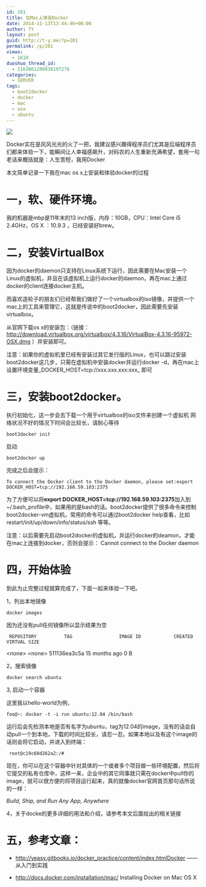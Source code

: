 ```yaml
---
id: 201
title: 在Mac上体验Docker
date: 2014-11-13T13:44:46+00:00
author: TY
layout: post
guid: http://t-y.me/?p=201
permalink: /p/201
views:
  - 1610
duoshuo_thread_id:
  - 1163061200838197276
categories:
  - SERVER
tags:
  - boot2docker
  - docker
  - mac
  - osx
  - ubuntu
---
```

![](http://tyblog.qiniudn.com/2014/09/osx-docker1.jpg)

Docker实在是风风光光的火了一把，我建议感兴趣得程序员们尤其是后端程序员们都来体验一下，能瞬间让人幸福感飙升，对码农的人生重新充满希望，套用一句老话来概括就是：人生苦短，我用Docker

本文简单记录一下我在mac os x上安装和体验docker的过程


# 一，软、硬件环境。 

我的机器是mbp是11年末的13 inch版，内存：10GB，CPU：Intel Core i5 2.4GHz，OS X ：10.9.3 ，已经安装好brew。

# 二，安装VirtualBox 

因为docker的daemon只支持在Linux系统下运行，因此需要在Mac安装一个Linux的虚拟机，并且在该虚拟机上运行docker的daemon，再在mac上通过docker的client连接docker主机。

而喜欢造轮子的朋友们已经帮我们做好了一个virtualbox的iso镜像，并提供一个mac上的工具来管理它，这就是传说中的boot2docker，因此需要先安装virtualbox。

从官网下载os x的安装包：（链接：http://download.virtualbox.org/virtualbox/4.3.16/VirtualBox-4.3.16-95972-OSX.dmg ）并安装即可。 

注意：如果你的虚拟机里已经有安装过其它发行版的Linux，也可以跳过安装boot2docker这几步，只需在虚拟机中安装docker并运行docker -d，再在mac上设置环境变量_DOCKER_HOST=tcp://xxx.xxx.xxx:xxx_ 即可 


# 三，安装boot2docker。 


执行初始化，这一步会去下载一个用于virtualbox的iso文件来创建一个虚拟机
网络状况不好的情况下时间会比较长，请耐心等待

    boot2docker init

启动

    boot2docker up
  
 
完成之后会提示：

    To connect the Docker client to the Docker daemon, please set:export DOCKER_HOST=tcp://192.168.59.103:2375

为了方便可以将<b>export DOCKER_HOST=tcp://192.168.59.103:2375</b>加入到~/.bash_profile中，如果用的是bash的话。boot2docker提供了很多命令来控制boot2docker-vm虚拟机，常用的命令可以通过boot2docker help查看，比如restart/init/up/down/info/status/ssh 等等。

    
 注意：以后需要先启动boot2docker的虚拟机，并运行docker的deamon，才能在mac上连接到docker，否则会提示：
     Cannot connect to the Docker daemon
  
# 四，开始体验

到此为止完整过程就算完成了，下面一起来体验一下吧。

1，列出本地镜像
    
    docker images

因为还没有pull任何镜像所以显示结果为空

     REPOSITORY          TAG                 IMAGE ID            CREATED             VIRTUAL SIZE
&lt;none&gt;              &lt;none&gt;              511136ea3c5a        15 months ago       0 B    

2，搜索镜像
 
    
    docker search ubuntu

3, 启动一个容器

这里我以hello-world为例，
  
    foo@~: docker -t -i run ubuntu:12.04 /bin/bash
    
运行后会先检测本地是否有名字为ubuntu，tag为12.04的image，没有的话会自动pull一个到本地，下载的时间比较长，请忍一忍。如果本地以及有这个image的 话则会将它启动，并进入到终端：
 
     root@c19c68d262a2:/# 
     
现在，你可以在这个容器中针对具体的一个或者多个项目做一些环境配置，然后将它提交的私有仓库中，这样一来，企业中的其它同事就只需在docker中pull你的image，就可以很方便的将项目运行起来，真的就像docker官网首页那句话所说的一样：

   *Build, Ship, and Run Any App, Anywhere*
    

 4，关于docke的更多详细的用法和介绍，请参考本文后面给出的相关链接


# 五，参考文章：
 
 * http://yeasy.gitbooks.io/docker_practice/content/index.htmlDocker —— 从入门到实践 
    
 * http://docs.docker.com/installation/mac/ Installing Docker on Mac OS X
    